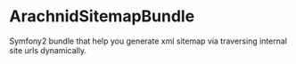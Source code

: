ArachnidSitemapBundle
=====================

Symfony2 bundle that help you generate xml sitemap via traversing internal site urls dynamically.
